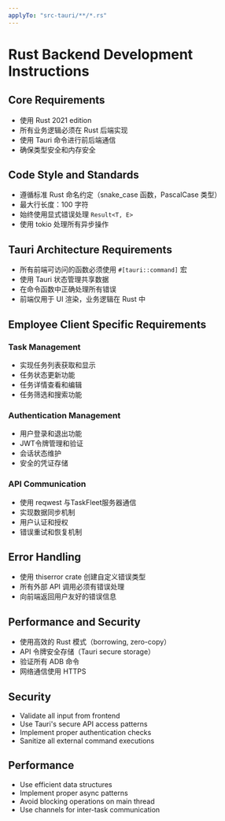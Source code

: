 ```yaml
---
applyTo: "src-tauri/**/*.rs"
---
```


# Rust Backend Development Instructions

## Core Requirements

- 使用 Rust 2021 edition
- 所有业务逻辑必须在 Rust 后端实现
- 使用 Tauri 命令进行前后端通信
- 确保类型安全和内存安全

## Code Style and Standards

- 遵循标准 Rust 命名约定（snake_case 函数，PascalCase 类型）
- 最大行长度：100 字符
- 始终使用显式错误处理 `Result<T, E>`
- 使用 tokio 处理所有异步操作

## Tauri Architecture Requirements

- 所有前端可访问的函数必须使用 `#[tauri::command]` 宏
- 使用 Tauri 状态管理共享数据
- 在命令函数中正确处理所有错误
- 前端仅用于 UI 渲染，业务逻辑在 Rust 中

## Employee Client Specific Requirements

### Task Management

- 实现任务列表获取和显示
- 任务状态更新功能
- 任务详情查看和编辑
- 任务筛选和搜索功能

### Authentication Management

- 用户登录和退出功能
- JWT令牌管理和验证
- 会话状态维护
- 安全的凭证存储

### API Communication

- 使用 reqwest 与TaskFleet服务器通信
- 实现数据同步机制
- 用户认证和授权
- 错误重试和恢复机制

## Error Handling

- 使用 thiserror crate 创建自定义错误类型
- 所有外部 API 调用必须有错误处理
- 向前端返回用户友好的错误信息

## Performance and Security

- 使用高效的 Rust 模式（borrowing, zero-copy）
- API 令牌安全存储（Tauri secure storage）
- 验证所有 ADB 命令
- 网络通信使用 HTTPS

## Security

- Validate all input from frontend
- Use Tauri's secure API access patterns
- Implement proper authentication checks
- Sanitize all external command executions

## Performance

- Use efficient data structures
- Implement proper async patterns
- Avoid blocking operations on main thread
- Use channels for inter-task communication
